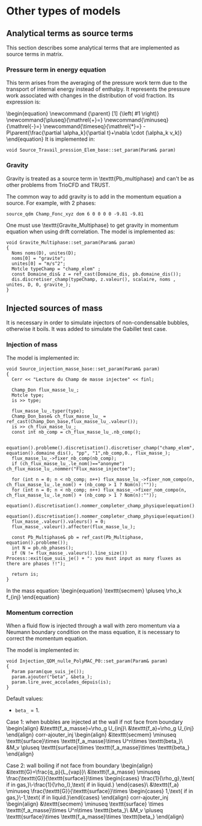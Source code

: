 # Other types of models

## Analytical terms as source terms
This section describes some analytical terms that are implemented as source terms in matrix.

### Pressure term in energy equation
This term arises from the averaging of the pressure work term due to the transport of internal
energy instead of enthalpy. It represents the pressure work associated with changes in the
distribution of void fraction. Its expression is:

\begin{equation}
\newcommand {\parent} [1] {\left( #1 \right)}
\newcommand{\pluseq}{\mathrel{+}=}
\newcommand{\minuseq}{\mathrel{-}=}
\newcommand{\timeseq}{\mathrel{*}=}
    -P\parent{\frac{\partial \alpha_k}{\partial t}+\nabla \cdot (\alpha_k v_k)}
\end{equation}
It is implemented in:
```{code} c++
void Source_Travail_pression_Elem_base::set_param(Param& param)
```

### Gravity
Gravity is treated as a source term in \texttt{Pb_multiphase} and can't be as other problems from
TrioCFD and TRUST.

The common way to add gravity is to add in the momentum equation a source. For example, with 2 phases:
```{code} c++
source_qdm Champ_Fonc_xyz dom 6 0 0 0 0 -9.81 -9.81
```
One must use \texttt{Gravite_Multiphase} to get gravity in momentum equation when using drift correlation.
The model is implemented as:
```{code} c++
void Gravite_Multiphase::set_param(Param& param)
{
  Noms noms(D), unites(D);
  noms[0] = "gravite";
  unites[0] = "m/s^2";
  Motcle typeChamp = "champ_elem" ;
  const Domaine_dis& z = ref_cast(Domaine_dis, pb.domaine_dis());
  dis.discretiser_champ(typeChamp, z.valeur(), scalaire, noms , unites, D, 0, gravite_);
}
```

## Injected sources of mass
It is necessary in order to simulate injectors of non-condensable bubbles, otherwise it boils. It was added to simulate the Gabillet test case.

### Injection of mass
The model is implemented in:
```{code} c++
void Source_injection_masse_base::set_param(Param& param)
{
  Cerr << "Lecture du Champ de masse injectee" << finl;

  Champ_Don flux_masse_lu_;
  Motcle type;
  is >> type;

  flux_masse_lu_.typer(type);
  Champ_Don_base& ch_flux_masse_lu_ = ref_cast(Champ_Don_base,flux_masse_lu_.valeur());
  is >> ch_flux_masse_lu_;
  const int nb_comp = ch_flux_masse_lu_.nb_comp();

  equation().probleme().discretisation().discretiser_champ("champ_elem", equation().domaine_dis(), "pp", "1",nb_comp,0., flux_masse_);
  flux_masse_lu_->fixer_nb_comp(nb_comp);
  if (ch_flux_masse_lu_.le_nom()=="anonyme") ch_flux_masse_lu_.nommer("Flux_masse_injectee");

  for (int n = 0; n < nb_comp; n++) flux_masse_lu_->fixer_nom_compo(n, ch_flux_masse_lu_.le_nom() + (nb_comp > 1 ? Nom(n):""));
  for (int n = 0; n < nb_comp; n++) flux_masse_->fixer_nom_compo(n, ch_flux_masse_lu_.le_nom() + (nb_comp > 1 ? Nom(n):""));
  equation().discretisation().nommer_completer_champ_physique(equation().domaine_dis(),ch_flux_masse_lu_.le_nom(),"1/s",flux_masse_lu_,equation().probleme());
  equation().discretisation().nommer_completer_champ_physique(equation().domaine_dis(),ch_flux_masse_lu_.le_nom(),"1/s",flux_masse_,equation().probleme());
  flux_masse_.valeur().valeurs() = 0;
  flux_masse_.valeur().affecter(flux_masse_lu_);

  const Pb_Multiphase& pb = ref_cast(Pb_Multiphase, equation().probleme());
  int N = pb.nb_phases();
  if (N != flux_masse_.valeurs().line_size()) Process::exit(que_suis_je() + ": you must input as many fluxes as there are phases !!");

  return is;
}
```
In the mass equation:
\begin{equation}
    \texttt{secmem}  \pluseq  \rho_k f_{inj}
\end{equation}

### Momentum correction
When a fluid flow is injected through a wall with zero momentum via a Neumann boundary condition on the mass equation, it is necessary to correct the momentum equation.

The model is implemented in:
```{code} c++
void Injection_QDM_nulle_PolyMAC_P0::set_param(Param& param)
{
  Param param(que_suis_je());
  param.ajouter("beta", &beta_);
  param.lire_avec_accolades_depuis(is);
}
```
Default values:
- $\texttt{beta_} =1$.

Case 1: when bubbles are injected at the wall if not face from boundary
\begin{align}
    &\texttt{f_a_masse}=\rho_g U_{inj}\\
    &\texttt{f_a}=\rho_g U_{inj}
\end{align}
corr-ajouter_inj
\begin{align}
  &\texttt{secmem} \minuseq \texttt{surface}\times \texttt{f_a_masse}\times U^n\times \texttt{beta_}\\
  &M_v \pluseq \texttt{surface}\times \texttt{f_a_masse}\times \texttt{beta_}
\end{align}

Case 2: wall boiling if not face from boundary
\begin{align}
&\texttt{G}=\frac{q_p}{L_{vap}}\\
&\texttt{f_a_masse}  \minuseq \frac{\texttt{G}}{\texttt{surface}}\times \begin{cases} \frac{1}{\rho_g},\text{ if in gas,}\\-\frac{1}{\rho_l},\text{ if in liquid.} \end{cases}\\
&\texttt{f_a}  \minuseq \frac{\texttt{G}}{\texttt{surface}}\times \begin{cases} 1,\text{ if in gas,}\\-1,\text{ if in liquid.}\end{cases}
\end{align}
corr-ajouter_inj
\begin{align}
  &\texttt{secmem}  \minuseq  \texttt{surface} \times \texttt{f_a_masse}\times U^n\times \texttt{beta_}\\
  &M_v \pluseq \texttt{surface}\times \texttt{f_a_masse}\times \texttt{beta_}
\end{align}
